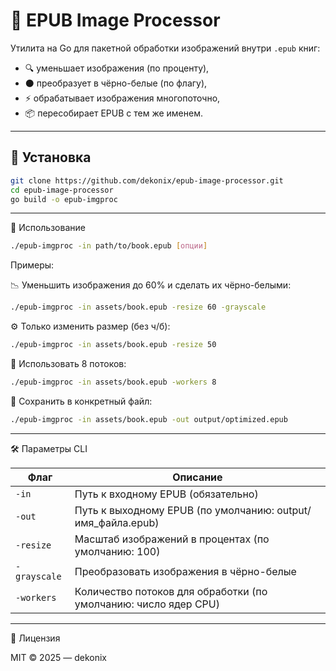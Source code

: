 # 📘 EPUB Image Processor

Утилита на Go для пакетной обработки изображений внутри `.epub` книг:

- 🔍 уменьшает изображения (по проценту),
- ⚫ преобразует в чёрно-белые (по флагу),
- ⚡ обрабатывает изображения многопоточно,
- 📦 пересобирает EPUB с тем же именем.

---

## 🚀 Установка

```bash
git clone https://github.com/dekonix/epub-image-processor.git
cd epub-image-processor
go build -o epub-imgproc
```

---

🔧 Использование

```bash
./epub-imgproc -in path/to/book.epub [опции]
```

Примеры:

📉 Уменьшить изображения до 60% и сделать их чёрно-белыми:

```bash
./epub-imgproc -in assets/book.epub -resize 60 -grayscale
```

⚙️ Только изменить размер (без ч/б):

```bash
./epub-imgproc -in assets/book.epub -resize 50
```

🧵 Использовать 8 потоков:

```bash
./epub-imgproc -in assets/book.epub -workers 8
```

📂 Сохранить в конкретный файл:

```bash
./epub-imgproc -in assets/book.epub -out output/optimized.epub
```

---

🛠 Параметры CLI

| Флаг         | Описание                                                        |
| ------------ | --------------------------------------------------------------- |
| `-in`        | Путь к входному EPUB (обязательно)                              |
| `-out`       | Путь к выходному EPUB (по умолчанию: output/имя_файла.epub)     |
| `-resize`    | Масштаб изображений в процентах (по умолчанию: 100)             |
| `-grayscale` | Преобразовать изображения в чёрно-белые                         |
| `-workers`   | Количество потоков для обработки (по умолчанию: число ядер CPU) |

---

📜 Лицензия

MIT © 2025 — dekonix
